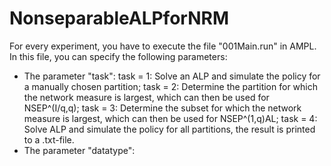 # NonseparableALPforNRM

For every experiment, you have to execute the file "001Main.run" in AMPL. In this file, you can specify the following parameters:
- The parameter "task": task = 1: Solve an ALP and simulate the policy for a manually chosen partition; task = 2: Determine the partition for which the network measure is largest, which can then be used for NSEP^(I/q,q); task = 3: Determine the subset for which the network measure is largest, which can then be used for NSEP^(1,q)AL; task = 4: Solve ALP and simulate the policy for all partitions, the result is printed to a .txt-file.
- The parameter "datatype": 
